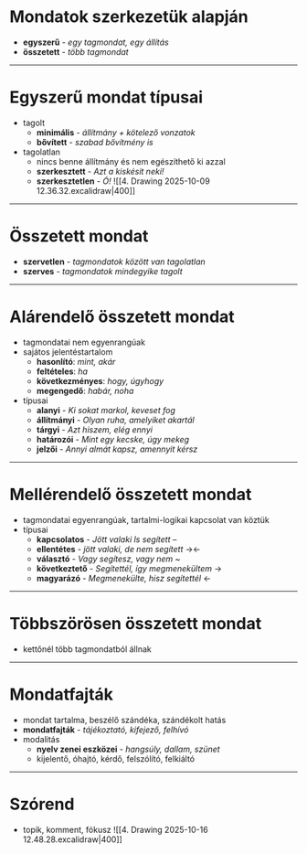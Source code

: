 # Mondatok szerkezetük alapján
- **egyszerű** - *egy tagmondat, egy állítás*
- **összetett** - *több tagmondat*
___
# Egyszerű mondat típusai
- tagolt
	- **minimális** - *állítmány + kötelező vonzatok*
	- **bővített** - *szabad bővítmény is*
- tagolatlan
	- nincs benne állítmány és nem egészíthető ki azzal
	- **szerkesztett** - *Azt a kiskésit neki!*
	- **szerkesztetlen** - *Ó!*
![[4. Drawing 2025-10-09 12.36.32.excalidraw|400]]
___
# Összetett mondat
- **szervetlen** - *tagmondatok között van tagolatlan*
- **szerves** - *tagmondatok mindegyike tagolt*
___
# Alárendelő összetett mondat
- tagmondatai nem egyenrangúak
- sajátos jelentéstartalom
	- **hasonlító**: *mint, akár*
	- **feltételes**: *ha*
	- **következményes**: *hogy, úgyhogy*
	- **megengedő**: *habár, noha*
- típusai
	- **alanyi** - *Ki sokat markol, keveset fog*
	- **állítmányi** - *Olyan ruha, amelyiket akartál*
	- **tárgyi** - *Azt hiszem, elég ennyi*
	- **határozói** - *Mint egy kecske, úgy mekeg*
	- **jelzői** - *Annyi almát kapsz, amennyit kérsz*
___
# Mellérendelő összetett mondat
- tagmondatai egyenrangúak, tartalmi-logikai kapcsolat van köztük
- típusai
	- **kapcsolatos** - *Jött valaki ls segített* –
	- **ellentétes** - *jött valaki, de nem segített* →←
	- **választó** - *Vagy segítesz, vagy nem* ~
	- **következtető** - *Segítettél, így megmenekültem* →
	- **magyarázó** - *Megmenekülte, hisz segítettél*  ←
___
# Többszörösen összetett mondat
- kettőnél több tagmondatból állnak 
___
# Mondatfajták
- mondat tartalma, beszélő szándéka, szándékolt hatás
- **mondatfajták** - *tájékoztató, kifejező, felhívó*
- modalitás
	- **nyelv zenei eszközei** - *hangsúly, dallam, szünet*
	- kijelentő, óhajtó, kérdő, felszólító, felkiáltó
___
# Szórend
- topik, komment, fókusz
  ![[4. Drawing 2025-10-16 12.48.28.excalidraw|400]]